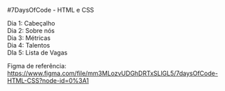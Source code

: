 #7DaysOfCode - HTML e CSS

Dia 1: Cabeçalho<br>
Dia 2: Sobre nós<br>
Dia 3: Métricas<br>
Dia 4: Talentos<br>
DIa 5: Lista de Vagas<br>

Figma de referência:
https://www.figma.com/file/mm3MLozvUDGhDRTxSLlGL5/7daysOfCode-HTML-CSS?node-id=0%3A1